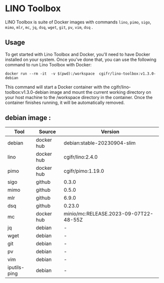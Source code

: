 # LINO Toolbox

LINO Toolbox is suite of Docker images with commands `lino`, `pimo`, `sigo`, `mimo`, `mlr`, `mc`, `jq`, `dsq`, `wget`, `git`, `pv`, `vim`, `dsq` .

## Usage

To get started with Lino Toolbox and Docker, you'll need to have Docker installed on your system. Once you've done that, you can use the following command to run Lino Toolbox with Docker:

```
docker run --rm -it  -v $(pwd):/workspace  cgifr/lino-toolbox:v1.3.0-debian
```

This command will start a Docker container with the cgifr/lino-toolbox:v1.3.0-debian image and mount the current working directory on your host machine to the /workspace directory in the container. Once the container finishes running, it will be automatically removed.

## debian image :
| Tool | Source  | Version |
|------|---------|---------|
|debian|docker hub|debian:stable-20230904-slim |
|lino  |docker hub|cgifr/lino:2.4.0 |
|pimo  |docker hub|cgifr/pimo:1.19.0 |
|sigo  |github   |0.3.0 |
|mimo  |github   |0.5.0 |
|mlr   |github   |6.9.0 |
|dsq   |github   |0.23.0 |
|mc    |docker hub|minio/mc:RELEASE.2023-09-07T22-48-55Z|
|jq    |debian   |- |
|wget  |debian   |- |
|git   |debian   |- |
|pv    |debian   |- |
|vim   |debian   |- |
|iputils-ping |debian   |- |
